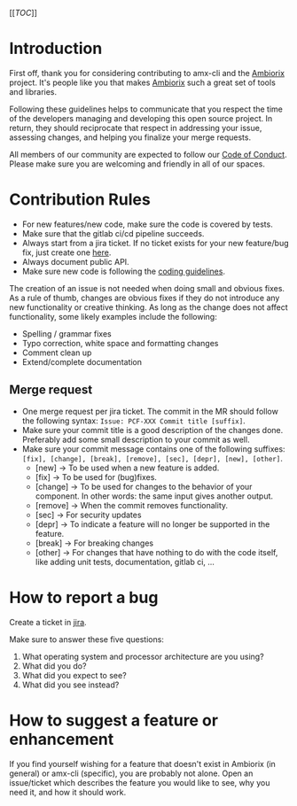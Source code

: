 [[_TOC_]]

# Introduction

First off, thank you for considering contributing to amx-cli and the [Ambiorix](https://gitlab.com/prpl-foundation/components/ambiorix) project. It's people like you that makes [Ambiorix](https://gitlab.com/prpl-foundation/components/ambiorix) such a great set of tools and libraries.

Following these guidelines helps to communicate that you respect the time of the developers managing and developing this open source project. In return, they should reciprocate that respect in addressing your issue, assessing changes, and helping you finalize your merge requests.

All members of our community are expected to follow our [Code of Conduct](https://gitlab.com/prpl-foundation/components/ambiorix/ambiorix/-/blob/main/doc/CODE_OF_CONDUCT.md). Please make sure you are welcoming and friendly in all of our spaces.

# Contribution Rules

- For new features/new code, make sure the code is covered by tests.
- Make sure that the gitlab ci/cd pipeline succeeds.
- Always start from a jira ticket. If no ticket exists for your new feature/bug fix, just create one [here](https://prplfoundationcloud.atlassian.net/secure/CreateIssue!default.jspa).
- Always document public API.
- Make sure new code is following the [coding guidelines](https://gitlab.com/prpl-foundation/components/ambiorix/ambiorix/-/blob/main/doc/CODING_GUIDELINES.md).

The creation of an issue is not needed when doing small and obvious fixes.
As a rule of thumb, changes are obvious fixes if they do not introduce any new functionality or creative thinking. As long as the change does not affect functionality, some likely examples include the following:

- Spelling / grammar fixes
- Typo correction, white space and formatting changes
- Comment clean up
- Extend/complete documentation

## Merge request

- One merge request per jira ticket. The commit in the MR should follow the following syntax: `Issue: PCF-XXX Commit title [suffix]`.
- Make sure your commit title is a good description of the changes done. Preferably add some small description to your commit as well.
- Make sure your commit message contains one of the following suffixes: `[fix], [change], [break], [remove], [sec], [depr], [new], [other]`.
    - [new] → To be used when a new feature is added.
    - [fix] → To be used for (bug)fixes.
    - [change] → To be used for changes to the behavior of your component. In other words: the same input gives another output.
    - [remove] → When the commit removes functionality.
    - [sec] → For security updates
    - [depr] → To indicate a feature will no longer be supported in the feature.
    - [break] → For breaking changes
    - [other] → For changes that have nothing to do with the code itself, like adding unit tests, documentation, gitlab ci, ...

# How to report a bug

Create a ticket in [jira](https://prplfoundationcloud.atlassian.net/secure/CreateIssue!default.jspa).

Make sure to answer these five questions:

1. What operating system and processor architecture are you using?
1. What did you do?
1. What did you expect to see?
1. What did you see instead?

# How to suggest a feature or enhancement

If you find yourself wishing for a feature that doesn't exist in Ambiorix (in general) or amx-cli (specific), you are probably not alone. Open an issue/ticket which describes the feature you would like to see, why you need it, and how it should work.
